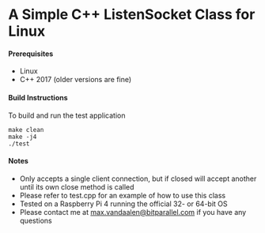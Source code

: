 # A Simple C++ ListenSocket Class for Linux

#### Prerequisites
- Linux
- C++ 2017 (older versions are fine)

#### Build Instructions
To build and run the test application

```
make clean
make -j4
./test
```

#### Notes
- Only accepts a single client connection, but if closed will accept another until its own close method is called
- Please refer to test.cpp for an example of how to use this class
- Tested on a Raspberry Pi 4 running the official 32- or 64-bit OS
- Please contact me at max.vandaalen@bitparallel.com if you have any questions
